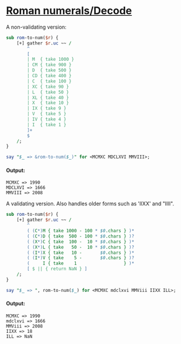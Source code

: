 [1]: https://rosettacode.org/wiki/Roman_numerals/Decode

# [Roman numerals/Decode][1]


A non-validating version:

```perl
sub rom-to-num($r) {
    [+] gather $r.uc ~~ /
        ^
        [
        | M  { take 1000 }
        | CM { take 900 }
        | D  { take 500 }
        | CD { take 400 }
        | C  { take 100 }
        | XC { take 90 }
        | L  { take 50 }
        | XL { take 40 }
        | X  { take 10 }
        | IX { take 9 }
        | V  { take 5 }
        | IV { take 4 }
        | I  { take 1 }
        ]+
        $
    /;
}

say "$_ => &rom-to-num($_)" for <MCMXC MDCLXVI MMVIII>;
```

#### Output:
```
MCMXC => 1990
MDCLXVI => 1666
MMVIII => 2008
```


A validating version.  Also handles older forms such as 'IIXX' and "IIII".

```perl
sub rom-to-num($r) {
    [+] gather $r.uc ~~ /
        ^
        ( (C*)M { take 1000 - 100 * $0.chars } )*
        ( (C*)D { take  500 - 100 * $0.chars } )?
        ( (X*)C { take  100 -  10 * $0.chars } )*
        ( (X*)L { take   50 -  10 * $0.chars } )?
        ( (I*)X { take   10 -       $0.chars } )*
        ( (I*)V { take    5 -       $0.chars } )?
        (     I { take    1                  } )*
        [ $ || { return NaN } ]
    /;
}

say "$_ => ", rom-to-num($_) for <MCMXC mdclxvi MMViii IIXX ILL>;
```

#### Output:
```
MCMXC => 1990
mdclxvi => 1666
MMViii => 2008
IIXX => 18
ILL => NaN
```

